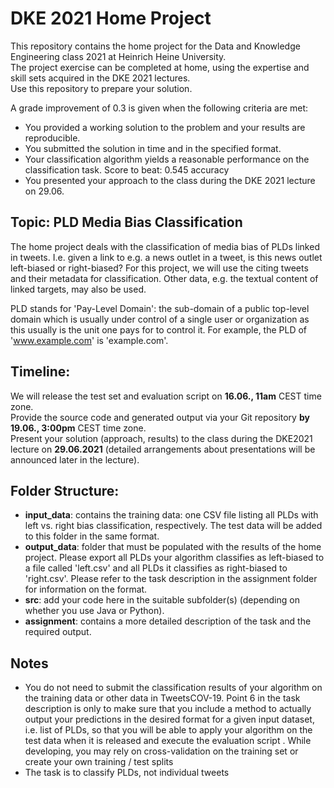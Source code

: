 # DKE 2021 Home Project

This repository contains the home project for the Data and Knowledge Engineering class 2021 at Heinrich Heine University.  
The project exercise can be completed at home, using the expertise and skill sets acquired in the DKE 2021 lectures.  
Use this repository to prepare your solution. 

A grade improvement of 0.3 is given when the following criteria are met:
* You provided a working solution to the problem and your results are reproducible. 
* You submitted the solution in time and in the specified format. 
* Your classification algorithm yields a reasonable performance on the classification task. Score to beat: 0.545 accuracy 
* You presented your approach to the class during the DKE 2021 lecture on 29.06.



## Topic: PLD Media Bias Classification
The home project deals with the classification of media bias of PLDs linked in tweets. I.e. given a link to e.g. a news outlet in a tweet, is this news outlet left-biased or right-biased? For this project, we will use the citing tweets and their metadata for classification. Other data, e.g. the textual content of linked targets, may also be used. 

PLD stands for 'Pay-Level Domain': the sub-domain of a public top-level domain which is usually under control of a single user or organization as this usually is the unit one pays for to control it. 
For example, the PLD of 'www.example.com' is 'example.com'.


## Timeline: 
We will release the test set and evaluation script on **16.06., 11am** CEST time zone.  
Provide the source code and generated output via your Git repository **by 19.06., 3:00pm** CEST time zone.  
Present your solution (approach, results) to the class during the DKE2021 lecture on **29.06.2021** (detailed arrangements about presentations will be announced later in the lecture).

## Folder Structure:
* **input_data**:  contains the training data: one CSV file listing all PLDs with left vs. right bias classification, respectively. The test data will be added to this folder in the same format. 
* **output_data**: folder that must be populated with the results of the home project. Please export all PLDs your algorithm classifies as left-biased to a file called 'left.csv' and all PLDs it classifies as right-biased to 'right.csv'. Please refer to the task description in the assignment folder for information on the format.  
* **src**: add your code here in the suitable subfolder(s) (depending on whether you use Java or Python).
* **assignment**: contains a more detailed description of the task and the required output. 

## Notes
 * You do not need to submit the classification results of your algorithm on the training data or other data in TweetsCOV-19. Point 6 in the task description is only to make sure that you include a method to actually output your predictions in the desired format for a given input dataset, i.e. list of PLDs, so that you will be able to apply your algorithm on the test data when it is released and execute the evaluation script . While developing, you may rely on cross-validation on the training set or create your own training / test splits
 * The task is to classify PLDs, not individual tweets

